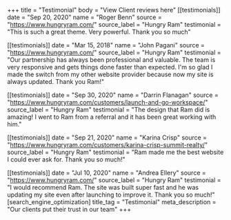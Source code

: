 +++
title = "Testimonial"
body = "View Client reviews here"
[[testimonials]]
date = "Sep 20, 2020"
name = "Roger Benn"
source = "https://www.hungryram.com/"
source_label = "Hungry Ram"
testimonial = "This is such a great theme. Very powerful. Thank you so much"

[[testimonials]]
date = "Mar 15, 2018"
name = "John Pagani"
source = "https://www.hungryram.com/"
source_label = "Hungry Ram"
testimonial = "Our partnership has always been professional and valuable. The team is very responsive and gets things done faster than expected. I'm so glad I made the switch from my other website provider because now my site is always updated. Thank you Ram!"

[[testimonials]]
date = "Sep 30, 2020"
name = "Darrin Flanagan"
source = "https://www.hungryram.com/customers/launch-and-go-workspace/"
source_label = "Hungry Ram"
testimonial = "The design that Ram did is amazing! I went to Ram from a referral and it has been great working with him."

[[testimonials]]
date = "Sep 21, 2020"
name = "Karina Crisp"
source = "https://www.hungryram.com/customers/karina-crisp-summit-realty/"
source_label = "Hungry Ram"
testimonial = "Ram made me the best website I could ever ask for. Thank you so much!"

[[testimonials]]
date = "Jul 10, 2020"
name = "Andrea Ellery"
source = "https://www.hungryram.com/"
source_label = "Hungry Ram"
testimonial = "I would recommend Ram. The site was built super fast and he was updating my site even after launching to improve it. Thank you so much!"
[search_engine_optimization]
title_tag = "Testimonial"
meta_description = "Our clients put their trust in our team"
+++

